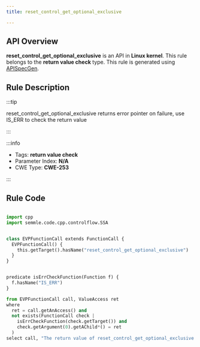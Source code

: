 ```yaml
---
title: reset_control_get_optional_exclusive

---
```



## API Overview
**reset_control_get_optional_exclusive** is an API in **Linux kernel**. This rule belongs to the **return value check** type. This rule is generated using [APISpecGen](../../tools/APISpecGen).
## Rule Description

:::tip

reset_control_get_optional_exclusive returns error pointer on failure, use IS_ERR to check the return value

:::

:::info

- Tags: **return value check**
- Parameter Index: **N/A**
- CWE Type: **CWE-253**

:::

## Rule Code
```python

import cpp
import semmle.code.cpp.controlflow.SSA


class EVPFunctionCall extends FunctionCall {
  EVPFunctionCall() {
    this.getTarget().hasName("reset_control_get_optional_exclusive")
  }
}


predicate isErrCheckFunction(Function f) {
  f.hasName("IS_ERR") 
}

from EVPFunctionCall call, ValueAccess ret
where
  ret = call.getAnAccess() and
  not exists(FunctionCall check |
    isErrCheckFunction(check.getTarget()) and
    check.getArgument(0).getAChild*() = ret
  )
select call, "The return value of reset_control_get_optional_exclusive is not checked with IS_ERR."
    
```